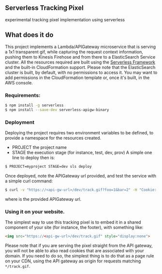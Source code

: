## Serverless Tracking Pixel
experimental tracking pixel implementation using serverless

## What does it do

This project implements a Lambda/APIGateway microservice that is serving a 1x1 transparent gif, while capturing the request context information, pushing them to Kinesis Firehose and from there to a ElasticSearch Service cluster.
All the resources required are built using the [Serverless Framework](https://serverless.com/) and the built-in CloudFormation support. Please note that the ElasticSearch cluster is built, by default, with no permissions to access it. You may want to add permissions in the CloudFormation template or, once it's built, in the AWS console.
 
### Requirements:

```bash
$ npm install -g serverless
$ npm install --save-dev serverless-apigw-binary
```

### Deployment

Deploying the project requires two environment variables to be defined, to provide a namespace for the resources created. 
- PROJECT the project name
- STAGE the execution stage (for instance, test, dev, prov)
A simple one line to deploy then is:

```bash
$ PROJECT=myproject STAGE=dev sls deploy
```
Once deployed, note the APIGateway url provided, and test the service with a simple curl command:
```bash
$ curl -v "https://<api-gw-url>/dev/track.gif?foo=1&bar=2" -H "Cookie: some-cookie=1234" -H "Referer: http://www.google.com"
```
where <api-gw-url> is the provided APIGateway url.

### Using it on your website.
The simplest way to use this tracking pixel is to embed it in a shared component of your site (for instance, the footer), with something like:

```html
<img src="https://<api-gw-url>/dev/track.gif" style="display:none">
```
Please note that if you are serving the pixel straight from the API gateway, you will not be able to also read cookies that are associated with your domain. If you need to do so, the simplest thing is to do that as a page rule on your CDN, using the API gateway as origin for requests matching `*/track.gif`.
